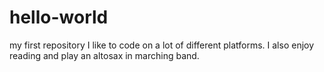 # hello-world
my first repository
I like to code on a lot of different platforms. I also enjoy reading and play an altosax in marching band. 
